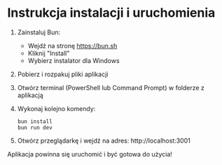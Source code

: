 # Instrukcja instalacji i uruchomienia

1. Zainstaluj Bun:
   - Wejdź na stronę https://bun.sh
   - Kliknij "Install"
   - Wybierz instalator dla Windows

2. Pobierz i rozpakuj pliki aplikacji

3. Otwórz terminal (PowerShell lub Command Prompt) w folderze z aplikacją

4. Wykonaj kolejno komendy:
   ```
   bun install
   bun run dev
   ```

5. Otwórz przeglądarkę i wejdź na adres:
   http://localhost:3001

Aplikacja powinna się uruchomić i być gotowa do użycia!

